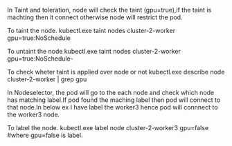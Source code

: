 In Taint and toleration, node will check the taint (gpu=true),if the taint is machting then it connect otherwise node will restrict the pod.

To taint the node.
kubectl.exe taint nodes cluster-2-worker gpu=true:NoSchedule

To untaint the node 
kubectl.exe taint nodes cluster-2-worker gpu=true:NoSchedule-

To check wheter taint is applied over node or not
kubectl.exe describe node cluster-2-worker | grep gpu

In Nodeselector, the pod will go to the each node and check which node has matching label.If pod found the maching label then pod will connect to that node.In below ex I have label the worker3 hence pod will connnect to the worker3 node.

To label the node.
 kubectl.exe label node cluster-2-worker3 gpu=false #where gpu=false is label.





